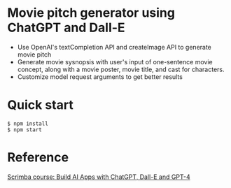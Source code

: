 # Movie pitch generator using ChatGPT and Dall-E

- Use OpenAI's textCompletion API and createImage API to generate movie pitch
- Generate movie sysnopsis with user's input of one-sentence movie concept, along with a movie poster, movie title, and cast for characters.
- Customize model request arguments to get better results

# Quick start

```
$ npm install
$ npm start
```

# Reference

[Scrimba course: Build AI Apps with ChatGPT, Dall-E and GPT-4](https://scrimba.com/learn/buildaiapps)
